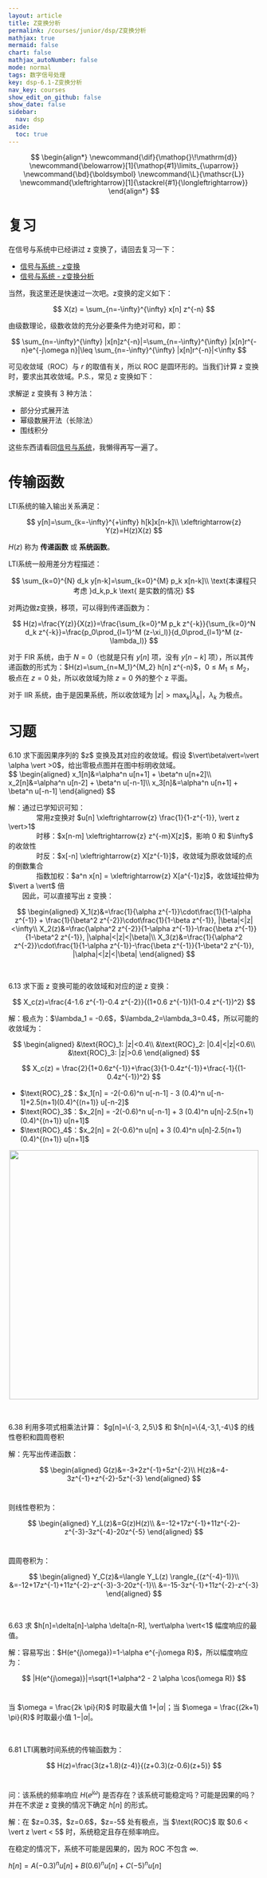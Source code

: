 ```yaml
---
layout: article
title: Z变换分析
permalink: /courses/junior/dsp/Z变换分析
mathjax: true
mermaid: false
chart: false
mathjax_autoNumber: false
mode: normal
tags: 数字信号处理
key: dsp-6.1-Z变换分析
nav_key: courses
show_edit_on_github: false
show_date: false
sidebar:
  nav: dsp
aside:
  toc: true
---
```


<!--more-->

$$
\begin{align*}
\newcommand{\dif}{\mathop{}\!\mathrm{d}}
\newcommand{\belowarrow}[1]{\mathop{#1}\limits_{\uparrow}}
\newcommand{\bd}{\boldsymbol}
\newcommand{\L}{\mathscr{L}}
\newcommand{\xleftrightarrow}[1]{\stackrel{#1}{\longleftrightarrow}}
\end{align*}
$$

# 复习

在信号与系统中已经讲过 z 变换了，请回去复习一下：

* [信号与系统 - z变换](https://scuteee.com/courses/sophomore/signalandsystem/z%E5%8F%98%E6%8D%A2)
* [信号与系统 - z变换分析](https://scuteee.com/courses/sophomore/signalandsystem/z%E5%8F%98%E6%8D%A2%E5%88%86%E6%9E%90)

当然，我这里还是快速过一次吧。z变换的定义如下：

$$
X(z) = \sum_{n=-\infty}^{\infty} x[n] z^{-n}
$$

由级数理论，级数收敛的充分必要条件为绝对可和，即：

$$
\sum_{n=-\infty}^{\infty} |x[n]z^{-n}|=\sum_{n=-\infty}^{\infty} |x[n]r^{-n}e^{-j\omega n}|\leq \sum_{n=-\infty}^{\infty} |x[n]r^{-n}|<\infty
$$

可见收敛域（ROC）与 $r$ 的取值有关，所以 ROC 是圆环形的。当我们计算 z 变换时，要求出其收敛域。P.S.，常见 z 变换如下：

<!-- ![常见 z 变换](https://scuteee.com/assets/images/z%E5%8F%98%E6%8D%A2%E5%AF%B9.JPG)

常见的 z 变换性质如下：

![双边 z 变换性质](https://scuteee.com/assets/images/z%E5%8F%98%E6%8D%A2%E6%80%A7%E8%B4%A8.JPG)

![单边 z 变换性质](https://scuteee.com/assets/images/%E5%8D%95%E8%BE%B9z%E5%8F%98%E6%8D%A2%E6%80%A7%E8%B4%A8.JPG) -->

求解逆 z 变换有 3 种方法：

* 部分分式展开法
* 幂级数展开法（长除法）
* 围线积分

这些东西请看回[信号与系统](https://scuteee.com/courses/sophomore/signalandsystem/z%E5%8F%98%E6%8D%A2#%E9%83%A8%E5%88%86%E5%88%86%E5%BC%8F%E5%B1%95%E5%BC%80%E6%B3%95)，我懒得再写一遍了。


# 传输函数

LTI系统的输入输出关系满足：

$$
y[n]=\sum_{k=-\infty}^{+\infty} h[k]x[n-k]\\
\xleftrightarrow{z} Y(z)=H(z)X(z)
$$

$H(z)$ 称为 **传递函数** 或 **系统函数**。

LTI系统一般用差分方程描述：

$$
\sum_{k=0}^{N} d_k y[n-k]=\sum_{k=0}^{M} p_k x[n-k]\\
\text{本课程只考虑 }d_k,p_k \text{ 是实数的情况}
$$

对两边做z变换，移项，可以得到传递函数为：

$$
H(z)=\frac{Y(z)}{X(z)}=\frac{\sum_{k=0}^M p_k z^{-k}}{\sum_{k=0}^N d_k z^{-k}}=\frac{p_0\prod_{l=1}^M (z-\xi_l)}{d_0\prod_{l=1}^M (z-\lambda_l)}
$$

对于 FIR 系统，由于 $N=0$（也就是只有 $y[n]$ 项，没有 $y[n-k]$ 项），所以其传递函数的形式为：$H(z)=\sum_{n=M_1}^{M_2} h[n] z^{-n}$，$0\leq M_1 \leq M_2$，极点在 $z=0$ 处，所以收敛域为除 $z=0$ 外的整个 z 平面。

对于 IIR 系统，由于是因果系统，所以收敛域为 $\vert z\vert > \max_k \vert \lambda_k \vert$，$\lambda_k$ 为极点。

# 习题

<p class="success">
6.10 求下面因果序列的 $z$ 变换及其对应的收敛域。假设 $\vert\beta\vert=\vert \alpha \vert >0$，给出零极点图并在图中标明收敛域。<br>
$$
\begin{aligned}
x_1[n]&=\alpha^n u[n+1] + \beta^n u[n+2]\\
x_2[n]&=\alpha^n u[n-2] + \beta^n u[-n-1]\\
x_3[n]&=\alpha^n u[n+1] + \beta^n u[-n-1]
\end{aligned}
$$
</p>

<p class="info">
解：通过已学知识可知：<br>
&emsp;&emsp;&emsp;&emsp;常用z变换对 $u[n] \xleftrightarrow{z}  \frac{1}{1-z^{-1}}, \vert z \vert>1$<br>
&emsp;&emsp;&emsp;&emsp;时移：$x[n-m] \xleftrightarrow{z} z^{-m}X[z]$，影响 0 和 $\infty$ 的收敛性<br>
&emsp;&emsp;&emsp;&emsp;时反：$x[-n] \xleftrightarrow{z} X[z^{-1}]$，收敛域为原收敛域的点的倒数集合<br>
&emsp;&emsp;&emsp;&emsp;指数加权：$a^n x[n] = \xleftrightarrow{z} X[a^{-1}z]$，收敛域拉伸为 $\vert a \vert$ 倍<br>
&emsp;&emsp;因此，可以直接写出 z 变换：<br>

$$
\begin{aligned}
  X_1(z)&=\frac{1}{\alpha z^{-1}}\cdot\frac{1}{1-\alpha z^{-1}} + \frac{1}{\beta^2 z^{-2}}\cdot\frac{1}{1-\beta z^{-1}}, |\beta|<|z|<\infty\\
  X_2(z)&=\frac{\alpha^2 z^{-2}}{1-\alpha z^{-1}}-\frac{\beta z^{-1}}{1-\beta^2 z^{-1}}, |\alpha|<|z|<|\beta|\\
  X_3(z)&=\frac{1}{\alpha^2 z^{-2}}\cdot\frac{1}{1-\alpha z^{-1}}-\frac{\beta z^{-1}}{1-\beta^2 z^{-1}}, |\alpha|<|z|<|\beta|
\end{aligned}
$$

</p>

<br>

<p class="success">
6.13 求下面 z 变换可能的收敛域和对应的逆 z 变换：<br>

$$
X_c(z)=\frac{4-1.6 z^{-1}-0.4 z^{-2}}{(1+0.6 z^{-1})(1-0.4 z^{-1})^2}
$$
</p>

<p class="info">
解：极点为：$\lambda_1 = -0.6$，$\lambda_2=\lambda_3=0.4$，所以可能的收敛域为：<br>

$$
\begin{aligned}
&\text{ROC}_1: |z|<0.4\\
&\text{ROC}_2: |0.4|<|z|<0.6\\
&\text{ROC}_3: |z|>0.6
\end{aligned}
$$

$$
X_c(z) = \frac{2}{1+0.6z^{-1}}+\frac{3}{1-0.4z^{-1}}+\frac{-1}{(1-0.4z^{-1})^2}
$$

<ul>
<li>$\text{ROC}_2$：$x_1[n] = -2(-0.6)^n u[-n-1] - 3 (0.4)^n u[-n-1]+2.5(n+1)(0.4)^{(n+1)} u[-n-2]$</li>
<li>$\text{ROC}_3$：$x_2[n] = -2(-0.6)^n u[-n-1] + 3 (0.4)^n u[n]-2.5(n+1)(0.4)^{(n+1)} u[n+1]$</li>
<li>$\text{ROC}_4$：$x_2[n] = 2(-0.6)^n u[n] + 3 (0.4)^n u[n]-2.5(n+1)(0.4)^{(n+1)} u[n+1]$</li>
</ul>
</p>

<center><p class="error">
<img src="https://scuteee.com/assets/images/z%E5%8F%98%E6%8D%A2%E5%AF%B9.JPG" width="500">
</p></center>

<br>

<p class="success">
6.38 利用多项式相乘法计算： $g[n]=\{-3, 2,5\}$ 和 $h[n]=\{4,-3,1,-4\}$ 的线性卷积和圆周卷积
</p>

<p class="info">
解：先写出传递函数：<br>

$$
\begin{aligned}
  G(z)&=-3+2z^{-1}+5z^{-2}\\
H(z)&=4-3z^{-1}+z^{-2}-5z^{-3}
\end{aligned}
$$<br>

则线性卷积为：<br>

$$
\begin{aligned}
  Y_L(z)&=G(z)H(z)\\
  &=-12+17z^{-1}+11z^{-2}-z^{-3}-3z^{-4}-20z^{-5}
\end{aligned}
$$<br>

圆周卷积为：<br>

$$
\begin{aligned}
  Y_C(z)&=\langle Y_L(z) \rangle_{(z^{-4}-1)}\\
  &=-12+17z^{-1}+11z^{-2}-z^{-3}-3-20z^{-1}\\
  &=-15-3z^{-1}+11z^{-2}-z^{-3}
\end{aligned}
$$
</p>

<br>

<p class="success">
6.63 求 $h[n]=\delta[n]-\alpha \delta[n-R], \vert\alpha \vert<1$ 幅度响应的最值。
</p>

<p class="info">
解：容易写出：$H(e^{j\omega})=1-\alpha e^{-j\omega R}$，所以幅度响应为：<br>

$$
|H(e^{j\omega)}|=\sqrt{1+\alpha^2 - 2 \alpha \cos(\omega R)}
$$<br>

当 $\omega = \frac{2k \pi}{R}$ 时取最大值 $1+\vert \alpha \vert$；当 $\omega = \frac{(2k+1) \pi}{R}$ 时取最小值 $1-\vert \alpha \vert$。
</p>

<br>

<p class="success">
6.81 LTI离散时间系统的传输函数为：<br>

$$
H(z)=\frac{3(z+1.8)(z-4)}{(z+0.3)(z-0.6)(z+5)}
$$<br>

问：该系统的频率响应 $H(e^{j\omega})$ 是否存在？该系统可能稳定吗？可能是因果的吗？并在不求逆 z 变换的情况下确定 $h[n]$ 的形式。
</p>

<p class="info">
解：在 $z=0.3$，$z=0.6$，$z=-5$ 处有极点，当 $\text{ROC}$ 取 $0.6 < \vert z  \vert < 5$ 时，系统稳定且存在频率响应。<br>

在稳定的情况下，系统不可能是因果的，因为 $\text{ROC}$ 不包含 $\infty$.<br>

$h[n]=A(-0.3)^n u[n]+B(0.6)^n u[n]+C(-5)^n u[n]$
</p>